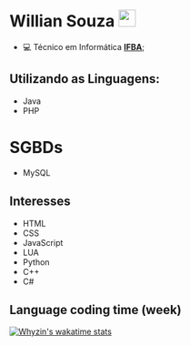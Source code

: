
# Willian Souza <img src="https://raw.githubusercontent.com/iampavangandhi/iampavangandhi/master/gifs/Hi.gif" width="30px">

* 💻 Técnico em Informática **[IFBA](https://portal.ifba.edu.br/)**;

## Utilizando as Linguagens:
* Java
* PHP

# SGBDs
* MySQL

## Interesses
* HTML
* CSS
* JavaScript
* LUA
* Python
* C++
* C#

## Language coding time (week)

[![Whyzin's wakatime stats](https://github-readme-stats.vercel.app/api/wakatime?username=@williansz&theme=dark)](https://github.com/anuraghazra/github-readme-stats)


